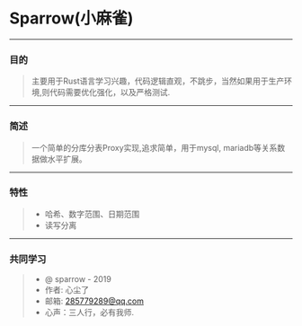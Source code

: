 # Sparrow(小麻雀)
------
### 目的
> 主要用于Rust语言学习兴趣，代码逻辑直观，不跳步，当然如果用于生产环境,则代码需要优化强化，以及严格测试.
   
------

###  简述
> 一个简单的分库分表Proxy实现,追求简单，用于mysql, mariadb等关系数据做水平扩展。
------    

### 特性
> * 哈希、数字范围、日期范围
> * 读写分离


------
### 共同学习

> * @ sparrow - 2019
> * 作者: 心尘了
> * 邮箱:  285779289@qq.com
> * 心声：三人行，必有我师.

